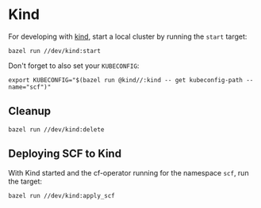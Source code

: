 # Kind

For developing with [kind](https://github.com/kubernetes-sigs/kind), start a local cluster by
running the `start` target:

```shell
bazel run //dev/kind:start
```

Don't forget to also set your `KUBECONFIG`:

```shell
export KUBECONFIG="$(bazel run @kind//:kind -- get kubeconfig-path --name="scf")"
```

## Cleanup

```shell
bazel run //dev/kind:delete
```

## Deploying SCF to Kind

With Kind started and the cf-operator running for the namespace `scf`, run the target:

```txt
bazel run //dev/kind:apply_scf
```

